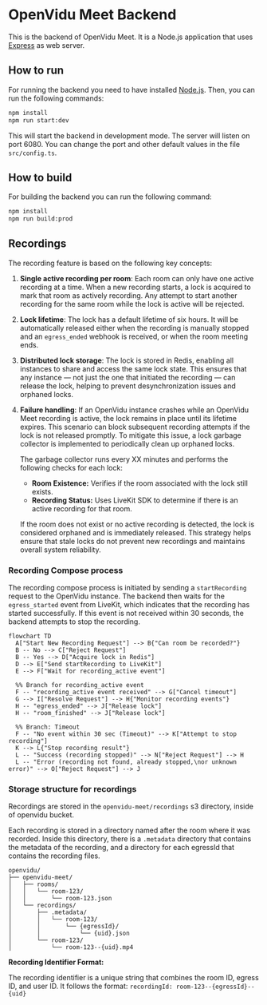 # OpenVidu Meet Backend

This is the backend of OpenVidu Meet. It is a Node.js application that uses [Express](https://expressjs.com/) as web server.

## How to run

For running the backend you need to have installed [Node.js](https://nodejs.org/). Then, you can run the following commands:

```bash
npm install
npm run start:dev
```

This will start the backend in development mode. The server will listen on port 6080.
You can change the port and other default values in the file `src/config.ts`.

## How to build

For building the backend you can run the following command:

```bash
npm install
npm run build:prod
```

## Recordings

The recording feature is based on the following key concepts:

1. **Single active recording per room**:
   Each room can only have one active recording at a time. When a new recording starts, a lock is acquired to mark that room as actively recording. Any attempt to start another recording for the same room while the lock is active will be rejected.

2. **Lock lifetime**:
   The lock has a default lifetime of six hours. It will be automatically released either when the recording is manually stopped and an `egress_ended` webhook is received, or when the room meeting ends.

3. **Distributed lock storage**:
   The lock is stored in Redis, enabling all instances to share and access the same lock state. This ensures that any instance — not just the one that initiated the recording — can release the lock, helping to prevent desynchronization issues and orphaned locks.

4. **Failure handling**:
   If an OpenVidu instance crashes while an OpenVidu Meet recording is active, the lock remains in place until its lifetime expires. This scenario can block subsequent recording attempts if the lock is not released promptly. To mitigate this issue, a lock garbage collector is implemented to periodically clean up orphaned locks.

   The garbage collector runs every XX minutes and performs the following checks for each lock:
   - **Room Existence:** Verifies if the room associated with the lock still exists.
   - **Recording Status:** Uses LiveKit SDK to determine if there is an active recording for that room.

   If the room does not exist or no active recording is detected, the lock is considered orphaned and is immediately released. This strategy helps ensure that stale locks do not prevent new recordings and maintains overall system reliability.

### Recording Compose process
The recording compose process is initiated by sending a `startRecording` request to the OpenVidu instance. The backend then waits for the `egress_started` event from LiveKit, which indicates that the recording has started successfully. If this event is not received within 30 seconds, the backend attempts to stop the recording.

```mermaid
flowchart TD
  A["Start New Recording Request"] --> B{"Can room be recorded?"}
  B -- No --> C["Reject Request"]
  B -- Yes --> D["Acquire lock in Redis"]
  D --> E["Send startRecording to LiveKit"]
  E --> F["Wait for recording_active event"]

  %% Branch for recording_active event
  F -- "recording_active event received" --> G["Cancel timeout"]
  G --> I["Resolve Request"] --> H{"Monitor recording events"}
  H -- "egress_ended" --> J["Release lock"]
  H -- "room_finished" --> J["Release lock"]

  %% Branch: Timeout
  F -- "No event within 30 sec (Timeout)" --> K["Attempt to stop recording"]
  K --> L{"Stop recording result"}
  L -- "Success (recording stopped)" --> N["Reject Request"] --> H
  L -- "Error (recording not found, already stopped,\nor unknown error)" --> O["Reject Request"] --> J

```

### Storage structure for recordings

Recordings are stored in the `openvidu-meet/recordings` s3 directory, inside of openvidu bucket.

Each recording is stored in a directory named after the room where it was recorded. Inside this directory, there is a `.metadata` directory that contains the metadata of the recording, and a directory for each egressId that contains the recording files.


```plaintext
openvidu/
├── openvidu-meet/
│   ├── rooms/
│   │   └── room-123/
│   │       └── room-123.json
│   └── recordings/
│       ├── .metadata/
│       │   └── room-123/
│       │       └── {egressId}/
│       │           └── {uid}.json
│       └── room-123/
│           └── room-123--{uid}.mp4
```

**Recording Identifier Format:**

The recording identifier is a unique string that combines the room ID, egress ID, and user ID. It follows the format:
`recordingId: room-123--{egressId}--{uid}`
